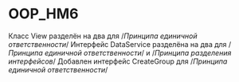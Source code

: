 # OOP_HM6
Класс View разделён на два для /*Принципа единичной ответственности*/
Интерфейс DataService разделёна на два для /*Принципа единичной ответственности*/ и /*Принципа разделения интерфейсов*/
Добавлен интерфейс CreateGroup для /*Принципа единичной ответственности*/
